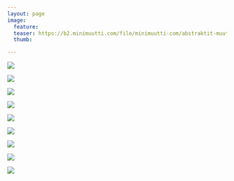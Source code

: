 ```yaml
---
layout: page
image:
  feature:
  teaser: https://b2.minimuutti.com/file/minimuutti-com/abstraktit-muut/2/DS48507-245px.jpg
  thumb:

---
```


![](https://b2.minimuutti.com/file/minimuutti-com/abstraktit-muut/2/DS48507-800px.jpg)

![](https://b2.minimuutti.com/file/minimuutti-com/abstraktit-muut/2/DS48508-800px.jpg)

![](https://b2.minimuutti.com/file/minimuutti-com/abstraktit-muut/2/DS48509-800px.jpg)

![](https://b2.minimuutti.com/file/minimuutti-com/abstraktit-muut/2/DS48514-800px.jpg)

![](https://b2.minimuutti.com/file/minimuutti-com/abstraktit-muut/2/DS48528-800px.jpg)

![](https://b2.minimuutti.com/file/minimuutti-com/abstraktit-muut/2/DS48544-800px.jpg)

![](https://b2.minimuutti.com/file/minimuutti-com/abstraktit-muut/2/DS48566-800px.jpg)

![](https://b2.minimuutti.com/file/minimuutti-com/abstraktit-muut/2/DS48582-800px.jpg)

![](https://b2.minimuutti.com/file/minimuutti-com/abstraktit-muut/2/DS48600-800px.jpg)
